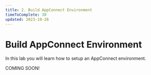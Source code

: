 ```yaml
---
title: 2. Build AppConnect Environment
timeToComplete: 30
updated: 2023-10-26
---
```


# Build AppConnect Environment

In this lab you will learn how to setup an AppConnect environment.

COMING SOON!
